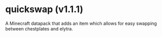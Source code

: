 # quickswap (v1.1.1)
A Minecraft datapack that adds an item which allows for easy swapping between chestplates and elytra.
